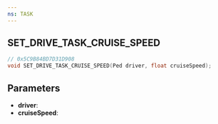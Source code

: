 ```yaml
---
ns: TASK
---
```

## SET_DRIVE_TASK_CRUISE_SPEED

```c
// 0x5C9B84BD7D31D908
void SET_DRIVE_TASK_CRUISE_SPEED(Ped driver, float cruiseSpeed);
```

## Parameters
* **driver**:
* **cruiseSpeed**:
